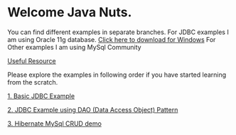 # Welcome Java Nuts.

You can find different examples in separate branches.
For JDBC examples I am using Oracle 11g database. [Click here to download for Windows](https://drive.google.com/file/d/1HHgCzleFn9hPgmxg8G1nmwqATk-oAXia/view?usp=sharing)
For Other examples I am using MySql Community

[Useful Resource](https://docs.google.com/document/d/1QZB24iMfyBsGeI7vO2wmqrgZeFJaz-Uz8K9YAZngGvk/edit?usp=sharing "Notes")

Please explore the examples in following order if you have started learning from the scratch.

[1. Basic JDBC Example](https://github.com/DevangJayswal/devang-java-teaching-assistance/tree/jdbc-demo "jdbc-demo")

[2. JDBC Example using DAO (Data Access Object) Pattern](https://github.com/DevangJayswal/devang-java-teaching-assistance/tree/jdbc-dao-example "jdbc-dao-example")

[3. Hibernate MySql CRUD demo](https://github.com/DevangJayswal/devang-java-teaching-assistance/tree/hibernate-mysql-demo "hibernate-mysql-demo")


